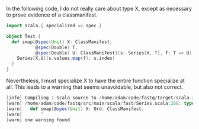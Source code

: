 In the following code, I do not really care about type X, except as necessary to prove evidence of a classmanifest. 

```scala
import scala.{ specialized => spec }

object Test {
  def smap[@spec(Unit) X: ClassManifest,
           @spec(Double) T,
           @spec(Double) U: ClassManifest](s: Series[X, T], f: T => U): Series[X, U] = {
    Series[X,U](s.values.map(f), s.index)
  }
}
```

Nevertheless, I must specialize X to have the entire function specialize at all. This leads to a warning that seems unavoidable, but also not correct.

```scala
[info] Compiling 1 Scala source to /home/adam/code/fastq/target/scala-2.9.2/classes...
[warn] /home/adam/code/fastq/src/main/scala/fast/Series.scala:288: type X is unused or used in non-specializable positions.
[warn]   def smap[@spec(Unit) X: Ord: ClassManifest,
[warn]       ^
[warn] one warning found
```

